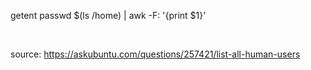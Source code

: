 getent passwd $(ls /home) | awk -F: '{print $1}'

<br>

source:
https://askubuntu.com/questions/257421/list-all-human-users